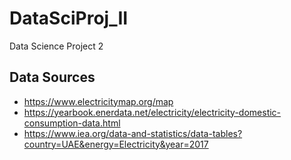 # DataSciProj_II
Data Science Project 2
## Data Sources
- https://www.electricitymap.org/map
- https://yearbook.enerdata.net/electricity/electricity-domestic-consumption-data.html
- https://www.iea.org/data-and-statistics/data-tables?country=UAE&energy=Electricity&year=2017
